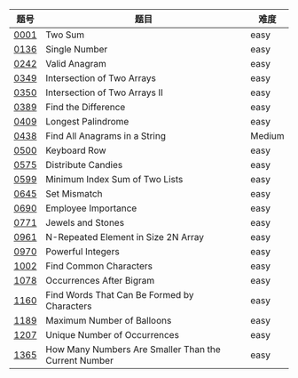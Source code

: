 | 题号 | 题目 | 难度 |
| --- | --- | --- |
| [0001](0001.two-sum/) | Two Sum | easy | 
| [0136](0136.single-number/) | Single Number | easy |
| [0242](0242.valid-anagram) | Valid Anagram | easy |
| [0349](0349.intersection-of-two-arrays) | Intersection of Two Arrays | easy |
| [0350](0350.intersection-of-two-arrays-ii) | Intersection of Two Arrays II | easy |
| [0389](0389.find-the-difference) | Find the Difference | easy |
| [0409](0409.longest-palindrome) | Longest Palindrome | easy |
| [0438](0438.find-all-anagrams-in-a-string) | Find All Anagrams in a String | Medium |
| [0500](0500.keyboard-row) | Keyboard Row | easy |
| [0575](0575.distribute-candies) | Distribute Candies | easy |
| [0599](0599.minimum-index-sum-of-two-lists) | Minimum Index Sum of Two Lists | easy |
| [0645](0645.set-mismatch) | Set Mismatch | easy |
| [0690](0690.employee-importance) | Employee Importance | easy |
| [0771](0771.jewels-and-stones) | Jewels and Stones | easy |
| [0961](0961.n-repeated-element-in-size-2n-array) | N-Repeated Element in Size 2N Array | easy |
| [0970](0970.powerful-integers/) | Powerful Integers | easy |
| [1002](1002.find-common-characters/)  |Find Common Characters | easy |
| [1078](1078.occurrences-after-bigram/) |  Occurrences After Bigram | easy |
| [1160](1160.find-words-that-can-be-formed-by-characters/) | Find Words That Can Be Formed by Characters | easy |
| [1189](1189.maximum-number-of-balloons/) | Maximum Number of Balloons | easy |
| [1207](1207.unique-number-of-occurrences/) | Unique Number of Occurrences | easy |
| [1365](1365.how-many-numbers-are-smaller-than-the-current-number) | How Many Numbers Are Smaller Than the Current Number | easy |